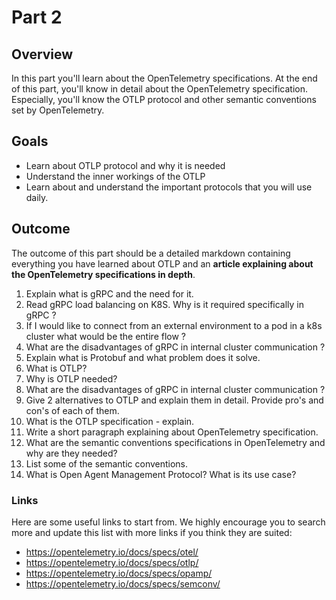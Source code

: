 # Part 2

## Overview

In this part you'll learn about the OpenTelemetry specifications.
At the end of this part, you'll know in detail about the OpenTelemetry specification.
Especially, you'll know the OTLP protocol and other semantic conventions set by OpenTelemetry.

## Goals 
  - Learn about OTLP protocol and why it is needed
  - Understand the inner workings of the OTLP 
  - Learn about and understand the important protocols that you will use daily.

## Outcome
The outcome of this part should be a detailed markdown containing everything you have learned about OTLP and an **article explaining about the OpenTelemetry specifications in depth**.

1. Explain what is gRPC and the need for it.
2. Read gRPC load balancing on K8S. Why is it required specifically in gRPC ? 
3. If I would like to connect from an external environment to a pod in a k8s cluster what would be the entire flow ?
4. What are the disadvantages of gRPC in internal cluster communication ?
3. Explain what is Protobuf and what problem does it solve.
4. What is OTLP?
5. Why is OTLP needed?
6. What are the disadvantages of gRPC in internal cluster communication ?
7. Give 2 alternatives to OTLP and explain them in detail. Provide pro's and con's of each of them.
8. What is the OTLP specification - explain.
9. Write a short paragraph explaining about OpenTelemetry specification.
10. What are the semantic conventions specifications in OpenTelemetry and why are they needed?
11. List some of the semantic conventions.
12. What is Open Agent Management Protocol? What is its use case?

### Links

Here are some useful links to start from. We highly encourage you to search more and update this list with more links if you think they are suited:

* <https://opentelemetry.io/docs/specs/otel/>
* <https://opentelemetry.io/docs/specs/otlp/>
* <https://opentelemetry.io/docs/specs/opamp/>
* <https://opentelemetry.io/docs/specs/semconv/>

